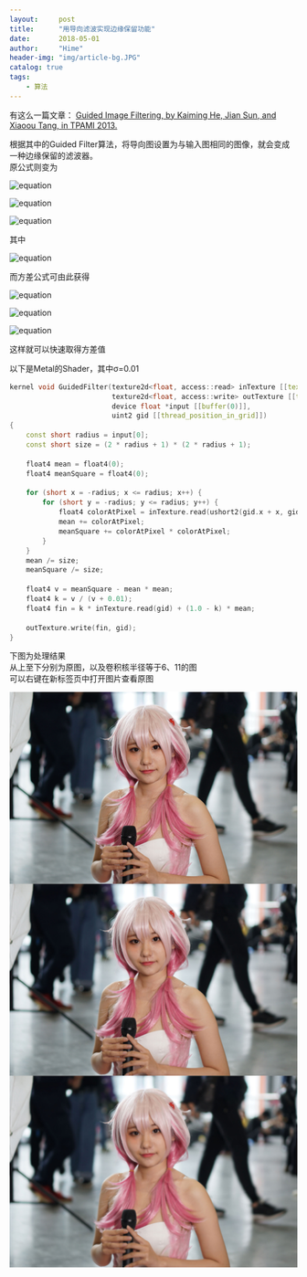 ```yaml
---
layout:     post
title:      "用导向滤波实现边缘保留功能"
date:       2018-05-01
author:     "Hime"
header-img: "img/article-bg.JPG"
catalog: true
tags:
    - 算法
---
```


有这么一篇文章：
[Guided Image Filtering, by Kaiming He, Jian Sun, and Xiaoou Tang, in TPAMI 2013.](http://kaiminghe.com/publications/pami12guidedfilter.pdf)

根据其中的Guided Filter算法，将导向图设置为与输入图相同的图像，就会变成一种边缘保留的滤波器。  
原公式则变为

![equation](http://latex.codecogs.com/gif.latex?m_{ij}=\frac{1}{(2r+1)(2r+1)}\sum_{k=i-r}^{i+r}\sum_{l=j-r}^{j+r}x_{kl})

![equation](http://latex.codecogs.com/gif.latex?v_{ij}=\frac{1}{(2r+1)(2r+1)}\sum_{k=i-r}^{i+r}\sum_{l=j-r}^{j+r}(x_{kl}-m_{ij})^2)

![equation](http://latex.codecogs.com/gif.latex?x^\prime_{ij}=(1-k)m_{ij}+kx_{ij})

其中

![equation](http://latex.codecogs.com/gif.latex?k=\frac{v_{ij}}{v_{ij}+\sigma})

而方差公式可由此获得

![equation](http://latex.codecogs.com/gif.latex?Var(x)=\bar{x^2_i}-(\bar{x_i})^2)

![equation](http://latex.codecogs.com/gif.latex?n_{ij}=\frac{1}{(2r+1)(2r+1)}\sum_{k=i-r}^{i+r}\sum_{l=j-r}^{j+r}x_{kl}^2 )

![equation](http://latex.codecogs.com/gif.latex?v_{ij}=n_{ij}-m_{ij}^2)

这样就可以快速取得方差值

以下是Metal的Shader，其中σ=0.01

```c++
kernel void GuidedFilter(texture2d<float, access::read> inTexture [[texture(0)]],
                         texture2d<float, access::write> outTexture [[texture(1)]],
                         device float *input [[buffer(0)]],
                         uint2 gid [[thread_position_in_grid]])
{
    const short radius = input[0];
    const short size = (2 * radius + 1) * (2 * radius + 1);
    
    float4 mean = float4(0);
    float4 meanSquare = float4(0);
    
    for (short x = -radius; x <= radius; x++) {
        for (short y = -radius; y <= radius; y++) {
            float4 colorAtPixel = inTexture.read(ushort2(gid.x + x, gid.y + y));
            mean += colorAtPixel;
            meanSquare += colorAtPixel * colorAtPixel;
        }
    }
    mean /= size;
    meanSquare /= size;
    
    float4 v = meanSquare - mean * mean;
    float4 k = v / (v + 0.01);
    float4 fin = k * inTexture.read(gid) + (1.0 - k) * mean;
    
    outTexture.write(fin, gid);
}
```

下图为处理结果  
从上至下分别为原图，以及卷积核半径等于6、11的图  
可以右键在新标签页中打开图片查看原图

![](/img/guided/guided-filter.jpg)
